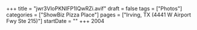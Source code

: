 +++
title = "jwr3VloPKNIFP1IQwRZi.avif"
draft = false
tags = ["Photos"]
categories = ["ShowBiz Pizza Place"]
pages = ["Irving, TX (4441 W Airport Fwy Ste 215)"]
startDate = ""
+++
2004
